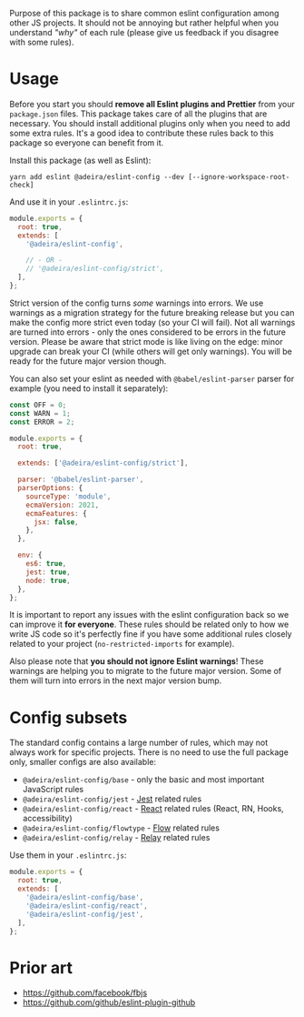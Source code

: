 Purpose of this package is to share common eslint configuration among other JS projects. It should not be annoying but rather helpful when you understand _"why"_ of each rule (please give us feedback if you disagree with some rules).

# Usage

Before you start you should **remove all Eslint plugins and Prettier** from your `package.json` files. This package takes care of all the plugins that are necessary. You should install additional plugins only when you need to add some extra rules. It's a good idea to contribute these rules back to this package so everyone can benefit from it.

Install this package (as well as Eslint):

```
yarn add eslint @adeira/eslint-config --dev [--ignore-workspace-root-check]
```

And use it in your `.eslintrc.js`:

```js
module.exports = {
  root: true,
  extends: [
    '@adeira/eslint-config',

    // - OR -
    // '@adeira/eslint-config/strict',
  ],
};
```

Strict version of the config turns _some_ warnings into errors. We use warnings as a migration strategy for the future breaking release but you can make the config more strict even today (so your CI will fail). Not all warnings are turned into errors - only the ones considered to be errors in the future version. Please be aware that strict mode is like living on the edge: minor upgrade can break your CI (while others will get only warnings). You will be ready for the future major version though.

You can also set your eslint as needed with `@babel/eslint-parser` parser for example (you need to install it separately):

```js
const OFF = 0;
const WARN = 1;
const ERROR = 2;

module.exports = {
  root: true,

  extends: ['@adeira/eslint-config/strict'],

  parser: '@babel/eslint-parser',
  parserOptions: {
    sourceType: 'module',
    ecmaVersion: 2021,
    ecmaFeatures: {
      jsx: false,
    },
  },

  env: {
    es6: true,
    jest: true,
    node: true,
  },
};
```

It is important to report any issues with the eslint configuration back so we can improve it **for everyone**. These rules should be related only to how we write JS code so it's perfectly fine if you have some additional rules closely related to your project (`no-restricted-imports` for example).

Also please note that **you should not ignore Eslint warnings**! These warnings are helping you to migrate to the future major version. Some of them will turn into errors in the next major version bump.

# Config subsets

The standard config contains a large number of rules, which may not always work for specific projects. There is no need to use the full package only, smaller configs are also available:

- `@adeira/eslint-config/base` - only the basic and most important JavaScript rules
- `@adeira/eslint-config/jest` - [Jest](https://jestjs.io/) related rules
- `@adeira/eslint-config/react` - [React](https://reactjs.org/) related rules (React, RN, Hooks, accessibility)
- `@adeira/eslint-config/flowtype` - [Flow](https://flow.org/) related rules
- `@adeira/eslint-config/relay` - [Relay](https://relay.dev/) related rules

Use them in your `.eslintrc.js`:

```js
module.exports = {
  root: true,
  extends: [
    '@adeira/eslint-config/base',
    '@adeira/eslint-config/react',
    '@adeira/eslint-config/jest',
  ],
};
```

# Prior art

- https://github.com/facebook/fbjs
- https://github.com/github/eslint-plugin-github
